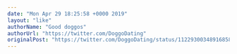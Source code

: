 ```yaml
---
date: "Mon Apr 29 18:25:58 +0000 2019"
layout: "like"
authorName: "Good doggos"
authorUrl: "https://twitter.com/DoggoDating"
originalPost: "https://twitter.com/DoggoDating/status/1122930034891685889"
---
```

